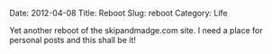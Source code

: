Date: 2012-04-08
Title: Reboot
Slug: reboot
Category: Life

Yet another reboot of the skipandmadge.com site.  I need a place for personal posts and this shall be it!


